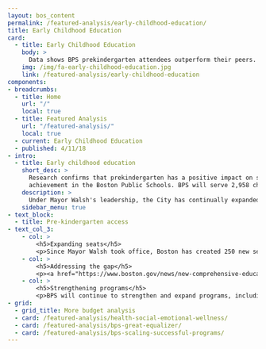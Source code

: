 ```yaml
---
layout: bos_content
permalink: /featured-analysis/early-childhood-education/
title: Early Childhood Education
card:
  - title: Early Childhood Education
    body: >
      Data shows BPS prekindergarten attendees outperform their peers.  Learn how.
    img: /img/fa-early-childhood-education.jpg
    link: /featured-analysis/early-childhood-education
components:
- breadcrumbs:
  - title: Home
    url: "/"
    local: true
  - title: Featured Analysis
    url: "/featured-analysis/"
    local: true
  - current: Early Childhood Education
  - published: 4/11/18
- intro:
  - title: Early childhood education
    short_desc: >
      Research confirms that prekindergarten has a positive impact on student 
      achievement in the Boston Public Schools. BPS will serve 2,958 children in pre-kindergarten classrooms in FY19, a 147 increase from FY18.
    description: >
      Under Mayor Walsh's leadership, the City has continually expanded the number of high-quality pre-kindergarten seats. In September 2019, 976 more children will be enrolled in high-quality pre-kindergarten than when Mayor Walsh took office. This includes both BPS and community seats. BPS early education programs have been recognized as among the most effective in the nation at closing achievement gaps. They are content-rich in science, literacy, arts and math. Data shows BPS prekindergarten attendees outperform their peers in third and fifth grade MCAS, both in ELA and in Math.</blockquote> 
    sidebar_menu: true    
- text_block:
  - title: Pre-kindergarten access
- text_col_3:
    - col: >
        <h5>Expanding seats</h5>
        <p>Since Mayor Walsh took office, Boston has created 250 new seats at community-based organizations. These seats are funded by a federal Preschool Expansion Grant (PEG) that the City of Boston and BPS secured in 2015, in partnership with MA Early Education and Care. PEG funds high-quality seats in community-based organizations (CBOs) and serves as one of the templates for Boston’s Universal Pre-K system.  This funding, as well as an earlier private/public partnership, will be used to provide the groundwork for an expansion of Pre-K seats in Boston through a mixed delivery system of BPS and community-based partners going forward.</p>
    - col: >
        <h5>Addressing the gap</h5>
        <p><a href="https://www.boston.gov/news/new-comprehensive-education-finance-reform-legislation">Mayor Walsh has also filed early education finance legislation</a> to close the “quality gap” in pre-kindergarten seats in Boston by investing in programs at BPS and in community based organizations. To dedicate $16.5 million to early education, this legislation would redirect the surplus amounts generated by two Convention Center Fund revenues that are produced exclusively in Boston.</p>
    - col: >
        <h5>Strengthening programs</h5>
        <p>BPS will continue to strengthen and expand programs, including full-day K1 classrooms for four-year-olds. More than 60% of BPS early childhood classrooms have earned accreditation from the National Association for the Education of Young Children (NAEYC), affirming that these programs offer high-quality, state-of-the-art education to help get children off to successful starts.</p>
- grid: 
  - grid_title: More budget analysis
  - card: /featured-analysis/health-social-emotional-wellness/
  - card: /featured-analysis/bps-great-equalizer/
  - card: /featured-analysis/bps-scaling-successful-programs/
---
```

